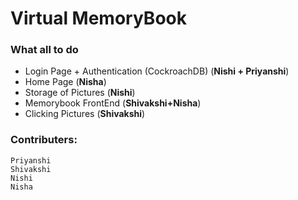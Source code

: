 # Virtual MemoryBook
### What all to do
* Login Page + Authentication (CockroachDB) (**Nishi + Priyanshi**)
* Home Page (**Nisha**)
* Storage of Pictures (**Nishi**)
* Memorybook FrontEnd (**Shivakshi+Nisha**)
* Clicking Pictures (**Shivakshi**)

### Contributers:
    Priyanshi 
    Shivakshi
    Nishi
    Nisha


